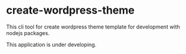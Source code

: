 # create-wordpress-theme 

This cli tool for create wordpress theme template for development with nodejs packages.

This application is under developing.